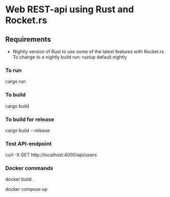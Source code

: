 # Web REST-api using Rust and Rocket.rs

## Requirements

- Nightly version of Rust to use some of the latest features with Rocket.rs. To change to a nightly build run: rustup default nightly

### To run

cargo run

### To build

cargo build

### To build for release

cargo build --release

### Test API-endpoint

curl -X GET http://localhost:4000/api/users

### Docker commands

docker build .

docker compose up